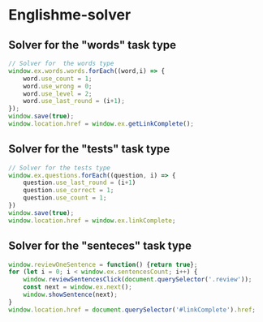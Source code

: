 # Englishme-solver
## Solver for the "words" task type
```javascript
// Solver for  the words type
window.ex.words.words.forEach((word,i) => {
    word.use_count = 1;
    word.use_wrong = 0;
    word.use_level = 2;
    word.use_last_round = (i+1);
});
window.save(true);
window.location.href = window.ex.getLinkComplete();
```
## Solver for the "tests" task type
```javascript
// Solver for the tests type
window.ex.questions.forEach((question, i) => {
    question.use_last_round = (i+1)
    question.use_correct = 1;
    question.use_count = 1;
})
window.save(true);
window.location.href = window.ex.linkComplete;
```

## Solver for the "senteces" task type
```javascript
window.reviewOneSentence = function() {return true};
for (let i = 0; i < window.ex.sentencesCount; i++) {
    window.reviewSentencesClick(document.querySelector('.review'));
    const next = window.ex.next();
    window.showSentence(next);
}
window.location.href = document.querySelector('#linkComplete').href;
```